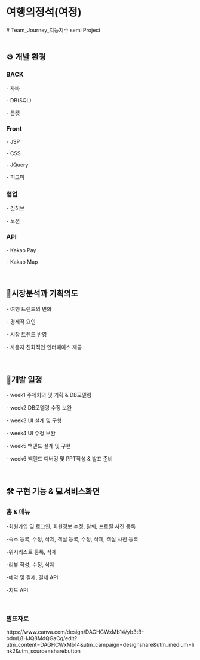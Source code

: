 <h1>여행의정석(여정)</h1>
# Team_Journey_지능지수
semi Project 
<br>
<br>
<h2 ><b> ⚙️ 개발 환경 </b></h2>
<h3><b>BACK</b></h3>
<p data-ke-size="size16"> - 자바</p>
<p data-ke-size="size16"> - DB(SQL)</p>
<p data-ke-size="size16"> - 톰캣</p>
<h3><b>Front</b></h3>
<p data-ke-size="size16"> - JSP</p>
<p data-ke-size="size16"> - CSS</p>
<p data-ke-size="size16"> - JQuery</p>
<p data-ke-size="size16"> - 피그마</p>
<h3><b>협업</b></h3>
<p data-ke-size="size16"> - 깃허브</p>
<p data-ke-size="size16"> - 노션</p>
<h3><b>API</b></h3>
<p data-ke-size="size16"> - Kakao Pay</p>
<p data-ke-size="size16"> - Kakao Map</p>
<br>
<h2 ><b> 📝시장분석과 기획의도 </b></h2>
<p data-ke-size="size16"> - 여행 트렌드의 변화 </p>
<p data-ke-size="size16"> - 경제적 요인 </p>
<p data-ke-size="size16"> - 시장 트렌드 반영 </p>
<p data-ke-size="size16"> - 사용자 친화적인 인터페이스 제공 </p>
<br>
<h2 ><b> 📅개발 일정 </b></h2>
<p data-ke-size="size16"> - week1 주제회의 및 기획 & DB모델링</p>
<p data-ke-size="size16"> - week2 DB모델링 수정 보완</p>
<p data-ke-size="size16"> - week3 UI 설계 및 구형</p>
<p data-ke-size="size16"> - week4 UI 수정 보완</p>
<p data-ke-size="size16"> - week5 백엔드 설계 및 구현</p>
<p data-ke-size="size16"> - week6 백엔드 디버깅 및 PPT작성 & 발표 준비</p>
<br>
<h2><b> 🛠️ 구현 기능 & 💻서비스화면 </b></h2>
<h3><b>홈 &amp; 메뉴</b></h3>
<p data-ke-size="size16"> -회원가입 및 로그인, 회원정보 수정, 탈퇴, 프로필 사진 등록 </p>
<p data-ke-size="size16"> -숙소 등록, 수정, 삭제, 객실 등록, 수정, 삭제, 객실 사진 등록  </p>
<p data-ke-size="size16"> -위시리스트 등록, 삭제 </p>
<p data-ke-size="size16"> -리뷰 작성, 수정, 삭제 </p>
<p data-ke-size="size16"> -예약 및 결제, 결제 API </p>
<p data-ke-size="size16"> -지도 API </p>

<br>
<h3><b>발표자료</b></h3>
https://www.canva.com/design/DAGHCWxMb14/yb3tB-bdmL8HJQ8MdQGaCg/edit?utm_content=DAGHCWxMb14&utm_campaign=designshare&utm_medium=link2&utm_source=sharebutton
